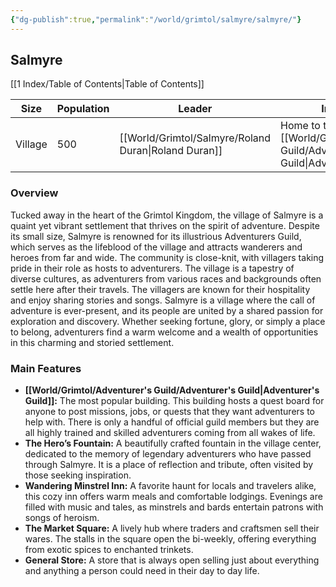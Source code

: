 ```yaml
---
{"dg-publish":true,"permalink":"/world/grimtol/salmyre/salmyre/"}
---
```


## Salmyre

[[1 Index/Table of Contents\|Table of Contents]]

| Size    | Population | Leader           | Importance                         | Location    |
| ------- | ---------- | ---------------- | ---------------------------------- | ----------- |
| Village | 500        | [[World/Grimtol/Salmyre/Roland Duran\|Roland Duran]] | Home to the [[World/Grimtol/Adventurer's Guild/Adventurer's Guild\|Adventurer's Guild]] | [[World/Grimtol/Grimtol\|Grimtol]] |
### Overview
Tucked away in the heart of the Grimtol Kingdom, the village of Salmyre is a quaint yet vibrant settlement that thrives on the spirit of adventure. Despite its small size, Salmyre is renowned for its illustrious Adventurers Guild, which serves as the lifeblood of the village and attracts wanderers and heroes from far and wide. The community is close-knit, with villagers taking pride in their role as hosts to adventurers. The village is a tapestry of diverse cultures, as adventurers from various races and backgrounds often settle here after their travels. The villagers are known for their hospitality and enjoy sharing stories and songs. Salmyre is a village where the call of adventure is ever-present, and its people are united by a shared passion for exploration and discovery. Whether seeking fortune, glory, or simply a place to belong, adventurers find a warm welcome and a wealth of opportunities in this charming and storied settlement.

### Main Features
- **[[World/Grimtol/Adventurer's Guild/Adventurer's Guild\|Adventurer's Guild]]:** The most popular building. This building hosts a quest board for anyone to post missions, jobs, or quests that they want adventurers to help with. There is only a handful of official guild members but they are all highly trained and skilled adventurers coming from all wakes of life. 
- **The Hero’s Fountain:** A beautifully crafted fountain in the village center, dedicated to the memory of legendary adventurers who have passed through Salmyre. It is a place of reflection and tribute, often visited by those seeking inspiration.
- **Wandering Minstrel Inn:** A favorite haunt for locals and travelers alike, this cozy inn offers warm meals and comfortable lodgings. Evenings are filled with music and tales, as minstrels and bards entertain patrons with songs of heroism.
- **The Market Square:** A lively hub where traders and craftsmen sell their wares. The stalls in the square open the bi-weekly, offering everything from exotic spices to enchanted trinkets.
- **General Store:** A store that is always open selling just about everything and anything a person could need in their day to day life. 